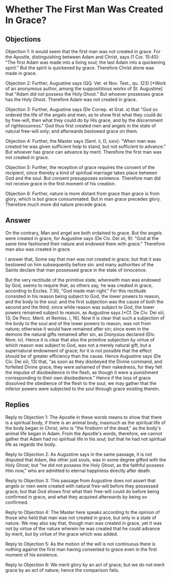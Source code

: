 # Whether The First Man Was Created In Grace?

## Objections

Objection 1: It would seem that the first man was not created in grace. For the Apostle, distinguishing between Adam and Christ, says (1 Cor. 15:45): "The first Adam was made into a living soul; the last Adam into a quickening spirit." But the spirit is quickened by grace. Therefore Christ alone was made in grace.

Objection 2: Further, Augustine says (QQ. Vet. et Nov. Test., qu. 123) [*Work of an anonymous author, among the supposititious works of St. Augustine] that "Adam did not possess the Holy Ghost." But whoever possesses grace has the Holy Ghost. Therefore Adam was not created in grace.

Objection 3: Further, Augustine says (De Correp. et Grat. x) that "God so ordered the life of the angels and men, as to show first what they could do by free-will, then what they could do by His grace, and by the discernment of righteousness." God thus first created men and angels in the state of natural free-will only; and afterwards bestowed grace on them.

Objection 4: Further, the Master says (Sent. ii, D, xxiv): "When man was created he was given sufficient help to stand, but not sufficient to advance." But whoever has grace can advance by merit. Therefore the first man was not created in grace.

Objection 5: Further, the reception of grace requires the consent of the recipient, since thereby a kind of spiritual marriage takes place between God and the soul. But consent presupposes existence. Therefore man did not receive grace in the first moment of his creation.

Objection 6: Further, nature is more distant from grace than grace is from glory, which is but grace consummated. But in man grace precedes glory. Therefore much more did nature precede grace.

## Answer

On the contrary, Man and angel are both ordained to grace. But the angels were created in grace, for Augustine says (De Civ. Dei xii, 9): "God at the same time fashioned their nature and endowed them with grace." Therefore man also was created in grace.

I answer that, Some say that man was not created in grace; but that it was bestowed on him subsequently before sin: and many authorities of the Saints declare that man possessed grace in the state of innocence.

But the very rectitude of the primitive state, wherewith man was endowed by God, seems to require that, as others say, he was created in grace, according to Eccles. 7:30, "God made man right." For this rectitude consisted in his reason being subject to God, the lower powers to reason, and the body to the soul: and the first subjection was the cause of both the second and the third; since while reason was subject to God, the lower powers remained subject to reason, as Augustine says [*Cf. De Civ. Dei xiii, 13; De Pecc. Merit. et Remiss. i, 16]. Now it is clear that such a subjection of the body to the soul and of the lower powers to reason, was not from nature; otherwise it would have remained after sin; since even in the demons the natural gifts remained after sin, as Dionysius declared (Div. Nom. iv). Hence it is clear that also the primitive subjection by virtue of which reason was subject to God, was not a merely natural gift, but a supernatural endowment of grace; for it is not possible that the effect should be of greater efficiency than the cause. Hence Augustine says (De Civ. Dei xiii, 13) that, "as soon as they disobeyed the Divine command, and forfeited Divine grace, they were ashamed of their nakedness, for they felt the impulse of disobedience in the flesh, as though it were a punishment corresponding to their own disobedience." Hence if the loss of grace dissolved the obedience of the flesh to the soul, we may gather that the inferior powers were subjected to the soul through grace existing therein.

## Replies

Reply to Objection 1: The Apostle in these words means to show that there is a spiritual body, if there is an animal body, inasmuch as the spiritual life of the body began in Christ, who is "the firstborn of the dead," as the body's animal life began in Adam. From the Apostle's words, therefore, we cannot gather that Adam had no spiritual life in his soul; but that he had not spiritual life as regards the body.

Reply to Objection 2: As Augustine says in the same passage, it is not disputed that Adam, like other just souls, was in some degree gifted with the Holy Ghost; but "he did not possess the Holy Ghost, as the faithful possess Him now," who are admitted to eternal happiness directly after death.

Reply to Objection 3: This passage from Augustine does not assert that angels or men were created with natural free-will before they possessed grace; but that God shows first what their free-will could do before being confirmed in grace, and what they acquired afterwards by being so confirmed.

Reply to Objection 4: The Master here speaks according to the opinion of those who held that man was not created in grace, but only in a state of nature. We may also say that, though man was created in grace, yet it was not by virtue of the nature wherein he was created that he could advance by merit, but by virtue of the grace which was added.

Reply to Objection 5: As the motion of the will is not continuous there is nothing against the first man having consented to grace even in the first moment of his existence.

Reply to Objection 6: We merit glory by an act of grace; but we do not merit grace by an act of nature; hence the comparison fails.